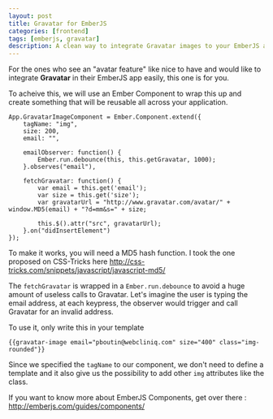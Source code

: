 ```yaml
---
layout: post
title: Gravatar for EmberJS
categories: [frontend]
tags: [emberjs, gravatar]
description: A clean way to integrate Gravatar images to your EmberJS application.
---
```


For the ones who see an "avatar feature" like nice to have and would like to integrate **Gravatar** in their EmberJS app easily, this one is for you.  

To acheive this, we will use an Ember Component to wrap this up and create something that will be reusable all across your application. 

    App.GravatarImageComponent = Ember.Component.extend({
        tagName: "img",
        size: 200,
        email: "",
    
        emailObserver: function() {
            Ember.run.debounce(this, this.getGravatar, 1000);
        }.observes("email"),
    
        fetchGravatar: function() {
            var email = this.get('email');
            var size = this.get('size');
            var gravatarUrl = "http://www.gravatar.com/avatar/" + window.MD5(email) + "?d=mm&s=" + size;
    
            this.$().attr("src", gravatarUrl);
        }.on("didInsertElement")
    });

To make it works, you will need a MD5 hash function. I took the one proposed on CSS-Tricks here http://css-tricks.com/snippets/javascript/javascript-md5/

The `fetchGravatar` is wrapped in a `Ember.run.debounce` to avoid a huge amount of useless calls to Gravatar. Let's imagine the user is typing the email address, at each keypress, the observer would trigger and call Gravatar for an invalid address.

To use it, only write this in your template

    {{gravatar-image email="pboutin@webcliniq.com" size="400" class="img-rounded"}}

Since we specified the `tagName` to our component, we don't need to define a template and it also give us the possibility to add other `img` attributes like the class.

If you want to know more about EmberJS Components, get over there : http://emberjs.com/guides/components/